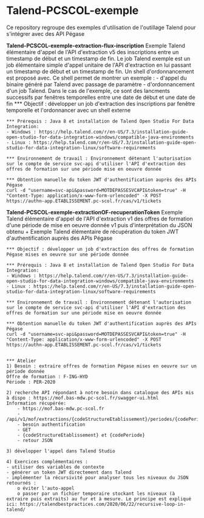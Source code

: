 # Talend-PCSCOL-exemple
Ce repository regroupe des exemples d'utilisation de l'outillage Talend pour s'intégrer avec des API Pégase

**Talend-PCSCOL-exemple-extraction-flux-inscription**
	Exemple Talend élémentaire d'appel de l'API d'extraction v5 des inscriptions entre un timestamp de début et un timestamp de fin.
	Le job Talend exemple est un job élémentaire simple d'appel unitaire de l'API d'extraction en lui passant un timestamp de début et un timestamp de fin. Un shell d'ordonnancement est proposé avec. Ce shell permet de montrer un exemple :
		- d'appel du binaire généré par Talend avec passage de paramètre
		- d'ordonnancement d'un job Talend. Dans le cas de l'exemple, ce sont des lancments successifs par fenêtres temporelles entre une date de début et une date de fin
	*** Objectif : développer un job d'extraction des inscriptions par fenêtre temporelle et l'ordonnancer avec un shell externe

	*** Prérequis : Java 8 et installation de Talend Open Studio For Data Integration:
	- Windows : https://help.talend.com/r/en-US/7.3/installation-guide-open-studio-for-data-integration-windows/compatible-java-environments
	- Linux : https://help.talend.com/r/en-US/7.3/installation-guide-open-studio-for-data-integration-linux/software-requirements

	*** Environnement de travail : Environnement détenant l'autorisation sur le compte de service svc-api d'utiliser l'API d'extraction des offres de formation sur une période mise en oeuvre donnée

	*** Obtention manuelle du token JWT d'authentification auprès des APIs Pégase
	curl -d "username=svc-api&password=MOTDEPASSESVCAPI&token=true" -H "Content-Type: application/x-www-form-urlencoded" -X POST https://authn-app.ETABLISSEMENT.pc-scol.fr/cas/v1/tickets



**Talend-PCSCOL-exemple-extractionOF-recuperationToken**
	Exemple Talend élémentaire d'appel de l'API d'extraction v1 des offres de formation d'une période de mise en oeuvre donnée v1 puis d'interprétation du JSON obtenu + Exemple Talend élémentaire de récupération du token JWT d'authentification auprès des APIs Pégase

	*** Objectif : développer un job d'extraction des offres de formation Pégase mises en oeuvre sur une période donnée

	*** Prérequis : Java 8 et installation de Talend Open Studio For Data Integration:
	- Windows : https://help.talend.com/r/en-US/7.3/installation-guide-open-studio-for-data-integration-windows/compatible-java-environments
	- Linux : https://help.talend.com/r/en-US/7.3/installation-guide-open-studio-for-data-integration-linux/software-requirements

	*** Environnement de travail : Environnement détenant l'autorisation sur le compte de service svc-api d'utiliser l'API d'extraction des offres de formation sur une période mise en oeuvre donnée

	*** Obtention manuelle du token JWT d'authentification auprès des APIs Pégase
	curl -d "username=svc-api&password=MOTDEPASSESVCAPI&token=true" -H "Content-Type: application/x-www-form-urlencoded" -X POST https://authn-app.ETABLISSEMENT.pc-scol.fr/cas/v1/tickets


	*** Atelier
	1) Besoin : extraire offres de formation Pégase mises en oeuvre sur un période donnée
	Offre de formation : F-ING-HYD
	Période : PER-2020

	2) recherche API répondant à notre besoin dans catalogue des APIs mis à dispo : https://mof.bas-mdw.pc-scol.fr/swagger-ui.html
	Information récupérée:
		- https://mof.bas-mdw.pc-scol.fr
		- /api/v1/mof/extractions/{codeStructureEtablissement}/periodes/{codePeriode}/arbresFormations
		- besoin authentification
		- GET
		- {codeStructureEtablissement} et {codePeriode}
		- retour JSON

	3) développer l'appel dans Talend Studio

	4) Exercices complémentaires :
	- utiliser des variables de contexte
	- générer un token JWT directement dans Talend
	- implémenter la récursivité pour analyser tous les niveaux du JSON retournés :
		o éviter l'auto-appel
		o passer par un fichier temporaire stockant les niveaux (à extraire puis extraits) au fur et à mesure. Le principe est expliqué ici: https://talendbestpractices.com/2020/06/22/recursive-loop-in-talend/
